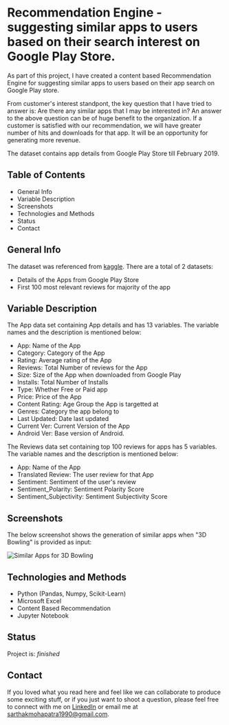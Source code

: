 # Recommendation Engine - suggesting similar apps to users based on their search interest on Google Play Store.
As part of this project, I have created a content based Recommendation Engine for suggesting similar apps to users based on their app search on Google Play store.

From customer's interest standpont, the key question that I have tried to answer is:
Are there any similar apps that I may be interested in?
An answer to the above question can be of huge benefit to the organization. If a customer is satisfied with our recommendation,
we will have greater number of hits and downloads for that app. It will be an opportunity for generating more revenue. 

The dataset contains app details from Google Play Store till February 2019.

## Table of Contents

* General Info
* Variable Description
* Screenshots
* Technologies and Methods
* Status
* Contact

## General Info

The dataset was referenced from [kaggle](https://www.kaggle.com/lava18/google-play-store-apps). There are a total of 2 datasets:
* Details of the Apps from Google Play Store
* First 100 most relevant reviews for majority of the app

## Variable Description

The App data set containing App details and has 13 variables. The variable names and the description is mentioned below:
  - App:            Name of the App
  - Category:       Category of the App
  - Rating:         Average rating of the App
  - Reviews:        Total Number of reviews for the App
  - Size:           Size of the App when downloaded from Google Play
  - Installs:       Total Number of Installs
  - Type:           Whether Free or Paid app
  - Price:          Price of the App
  - Content Rating: Age Group the App is targetted at 
  - Genres:         Category the app belong to
  - Last Updated:   Date last updated
  - Current Ver:    Current Version of the App
  - Android Ver:    Base version of Android.

The Reviews data set containing top 100 reviews for apps has 5 variables. The variable names and the description is mentioned below:
  - App: Name of the App
  - Translated Review:      The user review for that App
  - Sentiment:              Sentiment of the user's review
  - Sentiment_Polarity:     Sentiment Polarity Score
  - Sentiment_Subjectivity: Sentiment Subjectivity Score
  
 ## Screenshots
 
 The below screenshot shows the generation of similar apps when "3D Bowling" is provided as input:
 
 ![Similar Apps for 3D Bowling](https://github.com/Sarthak-Mohapatra/Recommendation-Engine-for-apps-from-Google-Play-Store/blob/master/output%20ss.JPG)
 

## Technologies and Methods

* Python (Pandas, Numpy, Scikit-Learn)
* Microsoft Excel
* Content Based Recommendation
* Jupyter Notebook

## Status

Project is: *finished*

## Contact

If you loved what you read here and feel like we can collaborate to produce some exciting stuff, or if you just want to shoot a question,
please feel free to connect with me on [LinkedIn](https://www.linkedin.com/in/sarthakmohapatra1990/) or email me at sarthakmohapatra1990@gmail.com.
